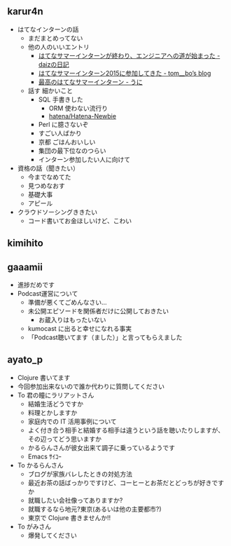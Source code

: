 ## karur4n

- はてなインターンの話
  - まだまとめってない
  - 他の人のいいエントリ
    - [はてなサマーインターンが終わり、エンジニアへの道が始まった - daizの日記](http://daiiz.hatenablog.com/entry/2015/09/11/101815)
    - [はてなサマーインターン2015に参加してきた - tom__bo’s blog](http://tombo2.hatenablog.com/entry/2015/09/07/023655)
    - [最高のはてなサマーインターン - うに](http://leptont.hatenablog.jp/entry/hatenaintern2015)
  - 話す 細かいこと
    - SQL 手書きした
      - ORM 使わない流行り
      - [hatena/Hatena-Newbie](https://github.com/hatena/Hatena-Newbie)
    - Perl に臆さないぞ
    - すごい人ばかり
    - 京都 ごはんおいしい
    - 集団の最下位なのつらい
    - インターン参加したい人に向けて
- 資格の話（聞きたい）
  - 今までなめてた
  - 見つめなおす
  - 基礎大事
  - アピール
- クラウドソーシングききたい
  - コード書いてお金ほしいけど、こわい

## kimihito

## gaaamii
- 進捗だめです
- Podcast運営について
  - 準備が悪くてごめんなさい...
  - 未公開エピソードを関係者だけに公開しておきたい
    - お蔵入りはもったいない
  - kumocast に出ると幸せになれる事実
  - 「Podcast聴いてます（ました）」と言ってもらえました

## ayato_p
- Clojure 書いてます
- 今回参加出来ないので誰か代わりに質問してください
- To 君の瞳にラリアットさん
  - 結婚生活どうですか
  - 料理とかしますか
  - 家庭内での IT 活用事例について
  - よく付き合う相手と結婚する相手は違うという話を聴いたりしますが、その辺ってどう思いますか
  - かるらんさんが彼女出来て調子に乗っているようです
  - Emacs ｻｲｺｰ
- To かるらんさん
  - ブログが家族バレしたときの対処方法
  - 最近お茶の話ばっかりですけど、コーヒーとお茶だとどっちが好きですか
  - 就職したい会社像ってありますか?
  - 就職するなら地元?東京(あるいは他の主要都市?)
  - 東京で Clojure 書きませんか!!
- To がみさん
  - 爆発してください

